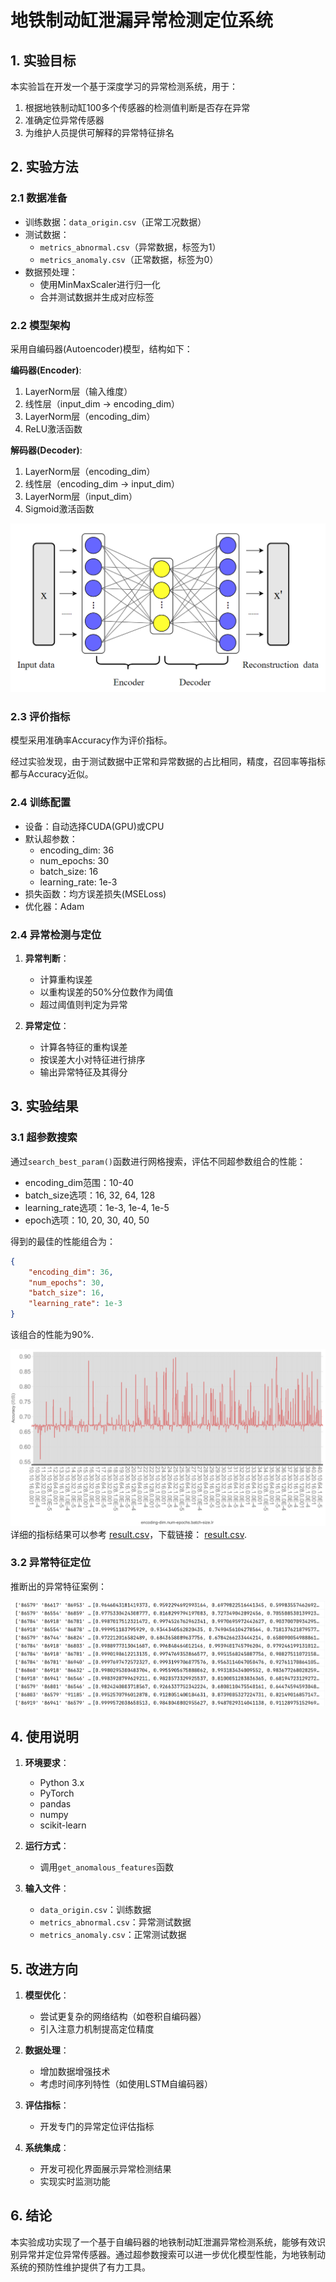 # 地铁制动缸泄漏异常检测定位系统


## 1. 实验目标
本实验旨在开发一个基于深度学习的异常检测系统，用于：
1. 根据地铁制动缸100多个传感器的检测值判断是否存在异常
2. 准确定位异常传感器
3. 为维护人员提供可解释的异常特征排名

## 2. 实验方法

### 2.1 数据准备
- 训练数据：`data_origin.csv`（正常工况数据）
- 测试数据：
  - `metrics_abnormal.csv`（异常数据，标签为1）
  - `metrics_anomaly.csv`（正常数据，标签为0）
- 数据预处理：
  - 使用MinMaxScaler进行归一化
  - 合并测试数据并生成对应标签

### 2.2 模型架构
采用自编码器(Autoencoder)模型，结构如下：

**编码器(Encoder)**:

1. LayerNorm层（输入维度）
2. 线性层（input_dim → encoding_dim）
3. LayerNorm层（encoding_dim）
4. ReLU激活函数

**解码器(Decoder)**:
1. LayerNorm层（encoding_dim）
2. 线性层（encoding_dim → input_dim）
3. LayerNorm层（input_dim）
4. Sigmoid激活函数

![AE-3](img-src/AE-3.png)

### 2.3 评价指标

模型采用准确率Accuracy作为评价指标。

经过实验发现，由于测试数据中正常和异常数据的占比相同，精度，召回率等指标都与Accuracy近似。

### 2.4 训练配置
- 设备：自动选择CUDA(GPU)或CPU
- 默认超参数：
  - encoding_dim: 36
  - num_epochs: 30
  - batch_size: 16
  - learning_rate: 1e-3
- 损失函数：均方误差损失(MSELoss)
- 优化器：Adam

### 2.4 异常检测与定位
1. **异常判断**：
   - 计算重构误差
   - 以重构误差的50%分位数作为阈值
   - 超过阈值则判定为异常

2. **异常定位**：
   - 计算各特征的重构误差
   - 按误差大小对特征进行排序
   - 输出异常特征及其得分

## 3. 实验结果

### 3.1 超参数搜索
通过`search_best_param()`函数进行网格搜索，评估不同超参数组合的性能：
- encoding_dim范围：10-40
- batch_size选项：16, 32, 64, 128
- learning_rate选项：1e-3, 1e-4, 1e-5
- epoch选项：10, 20, 30, 40, 50

得到的最佳的性能组合为：

```json
{
    "encoding_dim": 36,
    "num_epochs": 30,
    "batch_size": 16,
    "learning_rate": 1e-3
}
```

该组合的性能为90%.

![AE-1](img-src/AE-2.png)详细的指标结果可以参考 [result.csv](https://github.com/Mr-LUHAOYU/HeartDance/blob/main/Project3-AnomalyDetection/result.csv)，下载链接： [result.csv](https://website-lhy.oss-cn-shanghai.aliyuncs.com/result.csv).

### 3.2 异常特征定位

推断出的异常特征案例：

![AE-1](img-src/AE-1.png)

## 4. 使用说明

1. **环境要求**：
   - Python 3.x
   - PyTorch
   - pandas
   - numpy
   - scikit-learn

2. **运行方式**：
   - 调用``get_anomalous_features``函数
   
3. **输入文件**：
   - `data_origin.csv`：训练数据
   - `metrics_abnormal.csv`：异常测试数据
   - `metrics_anomaly.csv`：正常测试数据


## 5. 改进方向

1. **模型优化**：
   - 尝试更复杂的网络结构（如卷积自编码器）
   - 引入注意力机制提高定位精度

2. **数据处理**：
   - 增加数据增强技术
   - 考虑时间序列特性（如使用LSTM自编码器）

3. **评估指标**：
   - 开发专门的异常定位评估指标
   
4. **系统集成**：
   - 开发可视化界面展示异常检测结果
   - 实现实时监测功能

## 6. 结论
本实验成功实现了一个基于自编码器的地铁制动缸泄漏异常检测系统，能够有效识别异常并定位异常传感器。通过超参数搜索可以进一步优化模型性能，为地铁制动系统的预防性维护提供了有力工具。